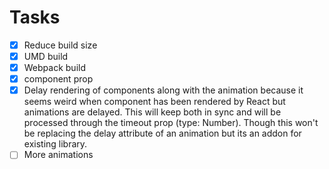 # Tasks

- [x] Reduce build size
- [x] UMD build
- [x] Webpack build
- [x] component prop
- [x] Delay rendering of components along with the animation because it seems weird when component
has been rendered by React but animations are delayed. This will keep both in sync and will be
processed through the timeout prop (type: Number). Though this won't be replacing the delay
attribute of an animation but its an addon for existing library.
- [ ] More animations

